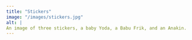 ```yaml
---
title: "Stickers"
image: "/images/stickers.jpg"
alt: |
An image of three stickers, a baby Yoda, a Babu Frik, and an Anakin.
---
```

